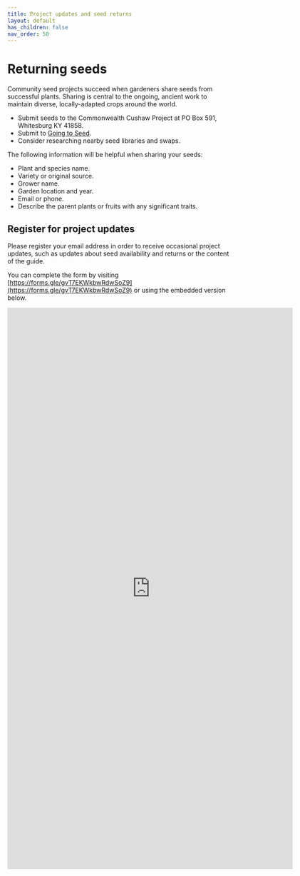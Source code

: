 ```yaml
---
title: Project updates and seed returns
layout: default
has_children: false
nav_order: 50
---
```


# Returning seeds

Community seed projects succeed when gardeners share seeds from successful plants. Sharing is central to the ongoing, ancient work to maintain diverse, locally-adapted crops around the world.

- Submit seeds to the Commonwealth Cushaw Project at PO Box 591, Whitesburg KY 41858.
- Submit to [Going to Seed](https://goingtoseed.org/").
- Consider researching nearby seed libraries and swaps.

The following information will be helpful when sharing your seeds:

- Plant and species name.
- Variety or original source.
- Grower name.
- Garden location and year.
- Email or phone.
- Describe the parent plants or fruits with any significant traits.
 
 ## Register for project updates

Please register your email address in order to receive occasional project updates, such as updates about seed availability and returns or the content of the guide.

You can complete the form by visiting [https://forms.gle/gvT7EKWkbwRdwSoZ9](https://forms.gle/gvT7EKWkbwRdwSoZ9) or using the embedded version below.

 <iframe src="https://docs.google.com/forms/d/e/1FAIpQLSehcArH8e7gi6b9PO7hHJA6tKRTu9Evj5wgpmi2n4WD2dzW7w/viewform?embedded=true" width="640" height="1258" frameborder="0" marginheight="0" marginwidth="0">Loading…</iframe>